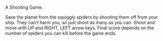 A Shooting Game.

Save the planet from the squiggly spiders by shooting them off from your ship. They can't harm you, so just shoot as many as you can.
Shoot and move with UP and RIGHT, LEFT arrow keys. Final score depends on the number of spiders you can kill before the game ends.
